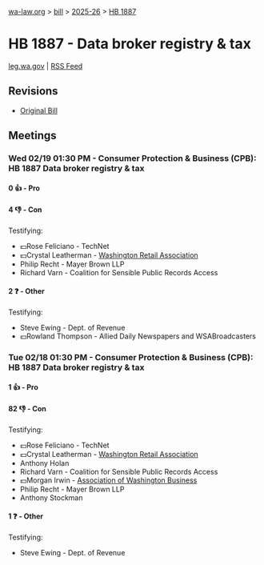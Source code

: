 [wa-law.org](/) > [bill](/bill/) > [2025-26](/bill/2025-26/) > [HB 1887](/bill/2025-26/hb/1887/)

# HB 1887 - Data broker registry & tax
[leg.wa.gov](https://app.leg.wa.gov/billsummary?BillNumber=1887&Year=2025&Initiative=false) | [RSS Feed](./rss.xml)

## Revisions
* [Original Bill](1/)

## Meetings
### Wed 02/19 01:30 PM - Consumer Protection & Business (CPB): HB 1887 Data broker registry & tax
#### 0 👍 - Pro

#### 4 👎 - Con
Testifying:
* 💵Rose Feliciano - TechNet
* 💵Crystal Leatherman - [Washington Retail Association](/org/washington_retail_association/)
* Philip Recht - Mayer Brown LLP
* Richard Varn - Coalition for Sensible Public Records Access

#### 2 ❓ - Other
Testifying:
* Steve Ewing - Dept. of Revenue
* 💵Rowland Thompson - Allied Daily Newspapers and WSABroadcasters

### Tue 02/18 01:30 PM - Consumer Protection & Business (CPB): HB 1887 Data broker registry & tax
#### 1 👍 - Pro

#### 82 👎 - Con
Testifying:
* 💵Rose Feliciano - TechNet
* 💵Crystal Leatherman - [Washington Retail Association](/org/washington_retail_association/)
* Anthony Holan
* Richard Varn - Coalition for Sensible Public Records Access
* 💵Morgan Irwin - [Association of Washington Business](/org/association_of_washington_business/)
* Philip Recht - Mayer Brown LLP
* Anthony Stockman

#### 1 ❓ - Other
Testifying:
* Steve Ewing - Dept. of Revenue
